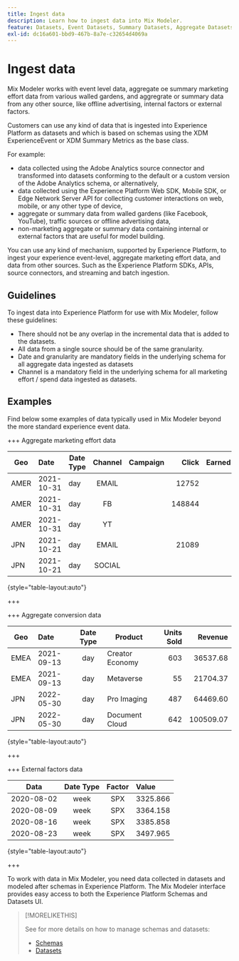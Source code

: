 ```yaml
---
title: Ingest data
description: Learn how to ingest data into Mix Modeler.
feature: Datasets, Event Datasets, Summary Datasets, Aggregate Datasets
exl-id: dc16a601-bbd9-467b-8a7e-c32654d4069a
---
```

# Ingest data

Mix Modeler works with event level data, aggregate oe summary marketing effort data from various walled gardens, and aggregrate or summary data from any other source, like offline advertising, internal factors or external factors. 

Customers can use any kind of data that is ingested into Experience Platform as datasets and which is based on schemas using the XDM ExperienceEvent or XDM Summary Metrics as the base class. 

For example:

* data collected using the Adobe Analytics source connector and transformed into datasets conforming to the default or a custom version of the Adobe Analytics schema, or alternatively,
* data collected using the Experience Platform Web SDK, Mobile SDK, or Edge Network Server API for collecting customer interactions on web, mobile, or any other type of device,
* aggregate or summary data from walled gardens (like Facebook, YouTube), traffic sources or offline advertising data,
* non-marketing aggregate or summary data containing internal or external factors that are useful for model building.

You can use any kind of mechanism, supported by Experience Platform, to ingest your experience event-level, aggregate marketing effort data, and data from other sources. Such as the Experience Platform SDKs, APIs, source connectors, and streaming and batch ingestion.


## Guidelines

To ingest data into Experience Platform for use with Mix Modeler, follow these guidelines:

* There should not be any overlap in the incremental data that is added to the datasets.
* All data from a single source should be of the same granularity.
* Date and granularity are mandatory fields in the underlying schema for all aggregate data ingested as datasets
* Channel is a mandatory field in the underlying schema for all marketing effort / spend data ingested as datasets.


## Examples

Find below some examples of data typically used in Mix Modeler beyond the more standard experience event data.

+++ Aggregate marketing effort data

| Geo | Date | Date Type | Channel | Campaign | Click | Earned | Engagement | Impression | Open | Owned | Sent |
|---|:--|---|:---:|---|--:|---|--:|---|---|---|--:|
|AMER|2021-10-31|day|EMAIL| |12752| | | | | |1132945|
|AMER|2021-10-31|day|FB| |148844| | | | | | |
|AMER|2021-10-31|day|YT| | | |2314452| | | | |
|JPN|2021-10-21|day|EMAIL| |21089| | | | | |3283626|
|JPN|2021-10-21|day|SOCIAL| | | |621| | | | |

{style="table-layout:auto"}

+++

+++ Aggregate conversion data

| Geo | Date | Date Type | Product | Units Sold | Revenue |
|---|:---|:---:|---|--:|--:|
|EMEA|2021-09-13|day|Creator Economy|603|36537.68|
|EMEA|2021-09-13|day|Metaverse|55|21704.37|
|JPN|2022-05-30|day|Pro Imaging| 487|64469.60|
|JPN|2022-05-30|day|Document Cloud|642|100509.07|

{style="table-layout:auto"}

+++

+++ External factors data

| Data | Date Type | Factor | Value |
|---|:---:|:---:|:---|
|2020-08-02|week|SPX|3325.866|
|2020-08-09|week|SPX|3364.158|
|2020-08-16|week|SPX|3385.858|
|2020-08-23|week|SPX|3497.965|

{style="table-layout:auto"}

+++

To work with data in Mix Modeler, you need data collected in datasets and modeled after schemas in Experience Platform. The Mix Modeler interface provides easy access to both the Experience Platform Schemas and Datasets UI.


>[!MORELIKETHIS]
>
>See for more details on how to manage schemas and datasets:
>
>* [Schemas](schemas.md)
>* [Datasets](datasets.md)
